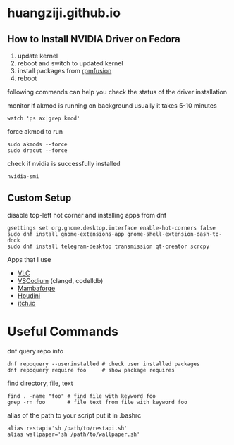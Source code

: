 # huangziji.github.io

## How to Install NVIDIA Driver on Fedora

1. update kernel
2. reboot and switch to updated kernel
3. install packages from [rpmfusion](https://rpmfusion.org/Howto/NVIDIA)
4. reboot

following commands can help you check the status of the driver installation

monitor if akmod is running on background usually it takes 5-10 minutes

    watch 'ps ax|grep kmod'

force akmod to run

    sudo akmods --force
    sudo dracut --force

check if nvidia is successfully installed

    nvidia-smi

## Custom Setup

disable top-left hot corner and installing apps from dnf

    gsettings set org.gnome.desktop.interface enable-hot-corners false
    sudo dnf install gnome-extensions-app gnome-shell-extension-dash-to-dock
    sudo dnf install telegram-desktop transmission qt-creator scrcpy

Apps that I use

- [VLC](https://www.videolan.org/vlc)
- [VSCodium](https://vscodium.com) (clangd, codelldb)
- [Mambaforge](https://github.com/conda-forge/miniforge)
- [Houdini](https://www.sidefx.com)
- [itch.io](https://itch.io/app)

# Useful Commands

dnf query repo info

    dnf repoquery --userinstalled # check user installed packages
    dnf repoquery require foo     # show package requires

find directory, file, text

    find . -name "foo" # find file with keyword foo
    grep -rn foo       # file text from file with keyword foo

alias of the path to your script put it in .bashrc

    alias restapi='sh /path/to/restapi.sh'
    alias wallpaper='sh /path/to/wallpaper.sh'
